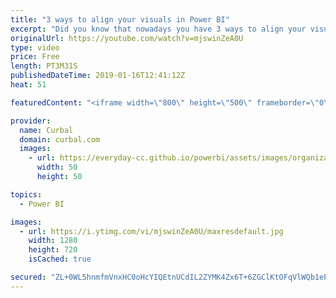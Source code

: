```yaml
---
title: "3 ways to align your visuals in Power BI"
excerpt: "Did you know that nowadays you have 3 ways to align your visuals with Power BI?  Which way to use, depends on what you are trying to do and which elements you have available in your report.  Let me show you!  Here you can download all the pbix files: https://curbal.com/donwload-center  SUBSCRIBE to learn"
originalUrl: https://youtube.com/watch?v=mjswinZeA0U
type: video
price: Free
length: PT3M31S
publishedDateTime: 2019-01-16T12:41:12Z
heat: 51

featuredContent: "<iframe width=\"800\" height=\"500\" frameborder=\"0\" src=\"https://www.youtube.com/embed/mjswinZeA0U\" allow=\"accelerometer; autoplay; encrypted-media; gyroscope; picture-in-picture\" allowfullscreen></iframe>"

provider:
  name: Curbal
  domain: curbal.com
  images:
    - url: https://everyday-cc.github.io/powerbi/assets/images/organizations/curbal.com-50x50.jpg
      width: 50
      height: 50

topics:
  - Power BI

images:
  - url: https://i.ytimg.com/vi/mjswinZeA0U/maxresdefault.jpg
    width: 1280
    height: 720
    isCached: true

secured: "ZL+0WL5hnmfmVnxHC0oHcYIQEtnUCdIL2ZYMK4Zx6T+6ZGClKtOFqVlWQb1ePs6CbRfjGaLQwI1ugYcQuQp6r5t8YFnLbX4ldhxsLZLX3cwsJy0ibuaaI9T1NnFLG9mhKRsHIxppZ9P+//UbcIGs0ftKKY/S6YLZt9o66Rn2A9O9N/P0y4e3GBH63w4A0ysVTE/bqNVr0C4rpbeS6b7z/Y2DLbFBZcr1fziMRrcDMZ0LCW+/fLPCVnq6pQqt1vX/DuQYo8XNvBHQsZedeNzXYcbsMty2yH8nk4mkea5O9sNLOMtkrC6QmMn3qBnO3uPrEJIii7VDwKzgWNWq7+ylLatZpAD9um6hLk9KRABdM90KQSBNAonS3A/uYVoj1E1+/cAiXuNw1gcoOEPHrRPoPn+Ld+FSJsTNckUs41zTFH0=;hN5Sw3LspkEF10GffX2Jpw=="
---
```


